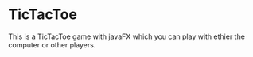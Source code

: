 # TicTacToe
This is a TicTacToe game with javaFX which you can play with ethier the computer or other players. 
